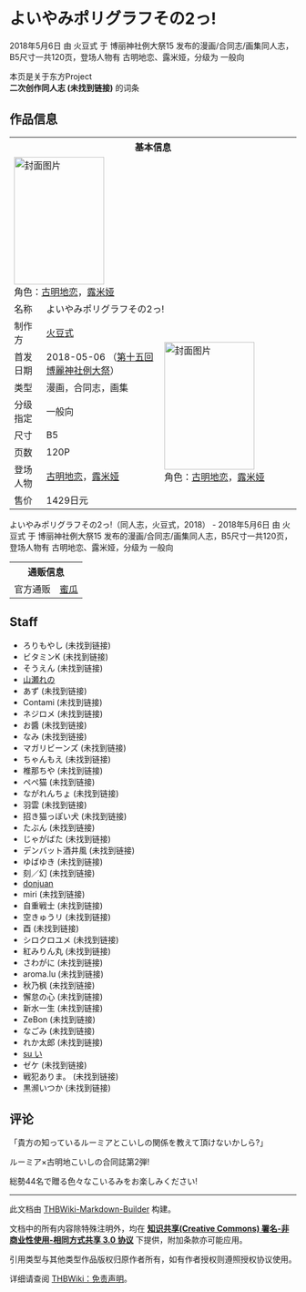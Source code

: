 # よいやみポリグラフその2っ!

<!-- source html: G:\repos\THBWiki-Markdown-Builder\THBWikiMarkdown\Temp\main\4\45\ns0%3A%E3%82%88%E3%81%84%E3%82%84%E3%81%BF%E3%83%9D%E3%83%AA%E3%82%B0%E3%83%A9%E3%83%95%E3%81%9D%E3%81%AE2%E3%81%A3%21.html -->

2018年5月6日 由 火豆式 于 博丽神社例大祭15 发布的漫画/合同志/画集同人志，B5尺寸一共120页，登场人物有 古明地恋、露米娅，分级为 一般向

本页是关于东方Project  
 **二次创作同人志 (未找到链接)** 的词条

## 作品信息

<table><tbody><tr><th colspan="3">基本信息</th></tr><tr><td class="cover-artwork-mobile" colspan="2"><a href="./文件-よいやみポリグラフその2っ!封面.jpg.md" class="image" title="封面图片"><img alt="封面图片" src="https://upload.thwiki.cc/thumb/4/49/%E3%82%88%E3%81%84%E3%82%84%E3%81%BF%E3%83%9D%E3%83%AA%E3%82%B0%E3%83%A9%E3%83%95%E3%81%9D%E3%81%AE2%E3%81%A3%21%E5%B0%81%E9%9D%A2.jpg/158px-%E3%82%88%E3%81%84%E3%82%84%E3%81%BF%E3%83%9D%E3%83%AA%E3%82%B0%E3%83%A9%E3%83%95%E3%81%9D%E3%81%AE2%E3%81%A3%21%E5%B0%81%E9%9D%A2.jpg" decoding="async" loading="lazy" width="158" height="224" srcset="https://upload.thwiki.cc/thumb/4/49/%E3%82%88%E3%81%84%E3%82%84%E3%81%BF%E3%83%9D%E3%83%AA%E3%82%B0%E3%83%A9%E3%83%95%E3%81%9D%E3%81%AE2%E3%81%A3%21%E5%B0%81%E9%9D%A2.jpg/238px-%E3%82%88%E3%81%84%E3%82%84%E3%81%BF%E3%83%9D%E3%83%AA%E3%82%B0%E3%83%A9%E3%83%95%E3%81%9D%E3%81%AE2%E3%81%A3%21%E5%B0%81%E9%9D%A2.jpg 1.5x, https://upload.thwiki.cc/thumb/4/49/%E3%82%88%E3%81%84%E3%82%84%E3%81%BF%E3%83%9D%E3%83%AA%E3%82%B0%E3%83%A9%E3%83%95%E3%81%9D%E3%81%AE2%E3%81%A3%21%E5%B0%81%E9%9D%A2.jpg/317px-%E3%82%88%E3%81%84%E3%82%84%E3%81%BF%E3%83%9D%E3%83%AA%E3%82%B0%E3%83%A9%E3%83%95%E3%81%9D%E3%81%AE2%E3%81%A3%21%E5%B0%81%E9%9D%A2.jpg 2x" data-file-width="637" data-file-height="900"></a><div class="cover-char">角色：<a href="./古明地恋.md" title="古明地恋">古明地恋</a>，<a href="./露米娅.md" title="露米娅">露米娅</a></div></td>
</tr><tr><td class="label">名称</td><td colspan="2"> よいやみポリグラフその2っ! </td></tr><tr><td class="label">制作方</td><td><a href="./火豆式.md" title="火豆式">火豆式</a></td><td class="cover-artwork" rowspan="8" style="min-width:224px;"><a href="./文件-よいやみポリグラフその2っ!封面.jpg.md" class="image" title="封面图片"><img alt="封面图片" src="https://upload.thwiki.cc/thumb/4/49/%E3%82%88%E3%81%84%E3%82%84%E3%81%BF%E3%83%9D%E3%83%AA%E3%82%B0%E3%83%A9%E3%83%95%E3%81%9D%E3%81%AE2%E3%81%A3%21%E5%B0%81%E9%9D%A2.jpg/158px-%E3%82%88%E3%81%84%E3%82%84%E3%81%BF%E3%83%9D%E3%83%AA%E3%82%B0%E3%83%A9%E3%83%95%E3%81%9D%E3%81%AE2%E3%81%A3%21%E5%B0%81%E9%9D%A2.jpg" decoding="async" loading="lazy" width="158" height="224" srcset="https://upload.thwiki.cc/thumb/4/49/%E3%82%88%E3%81%84%E3%82%84%E3%81%BF%E3%83%9D%E3%83%AA%E3%82%B0%E3%83%A9%E3%83%95%E3%81%9D%E3%81%AE2%E3%81%A3%21%E5%B0%81%E9%9D%A2.jpg/238px-%E3%82%88%E3%81%84%E3%82%84%E3%81%BF%E3%83%9D%E3%83%AA%E3%82%B0%E3%83%A9%E3%83%95%E3%81%9D%E3%81%AE2%E3%81%A3%21%E5%B0%81%E9%9D%A2.jpg 1.5x, https://upload.thwiki.cc/thumb/4/49/%E3%82%88%E3%81%84%E3%82%84%E3%81%BF%E3%83%9D%E3%83%AA%E3%82%B0%E3%83%A9%E3%83%95%E3%81%9D%E3%81%AE2%E3%81%A3%21%E5%B0%81%E9%9D%A2.jpg/317px-%E3%82%88%E3%81%84%E3%82%84%E3%81%BF%E3%83%9D%E3%83%AA%E3%82%B0%E3%83%A9%E3%83%95%E3%81%9D%E3%81%AE2%E3%81%A3%21%E5%B0%81%E9%9D%A2.jpg 2x" data-file-width="637" data-file-height="900"></a><div class="cover-char">角色：<a href="./古明地恋.md" title="古明地恋">古明地恋</a>，<a href="./露米娅.md" title="露米娅">露米娅</a></div></td>
</tr><tr><td class="label">首发日期</td><td>2018-05-06&#160;（<a href="/展会作品列表?e=%E5%8D%9A%E4%B8%BD%E7%A5%9E%E7%A4%BE%E4%BE%8B%E5%A4%A7%E7%A5%AD%2315">第十五回 博麗神社例大祭</a>）</td></tr><tr><td class="label">类型</td><td>漫画，合同志，画集</td></tr><tr><td class="label">分级指定</td><td>一般向</td></tr><tr><td class="label">尺寸</td><td>B5</td></tr><tr><td class="label">页数</td><td>120P</td></tr><tr><td class="label">登场人物</td><td><a href="./古明地恋.md" title="古明地恋">古明地恋</a>，<a href="./露米娅.md" title="露米娅">露米娅</a></td></tr><tr><td class="label">售价</td><td>1429日元</td></tr></tbody></table>

よいやみポリグラフその2っ!（同人志，火豆式，2018） - 2018年5月6日 由 火豆式 于 博丽神社例大祭15 发布的漫画/合同志/画集同人志，B5尺寸一共120页，登场人物有 古明地恋、露米娅，分级为 一般向

<table><tbody><tr><th colspan="3">通贩信息</th></tr><tr><td class="label">官方通贩</td><td colspan="2"><a rel="nofollow" class="external text" href="https://www.melonbooks.co.jp/detail/detail.php?product_id=365190">蜜瓜</a></td></tr></tbody></table>



## Staff
- ろりもやし (未找到链接)
- ビタミンK (未找到链接)
- そうえん (未找到链接)
- [山瀬れの](./山瀬れの.md)
- あず (未找到链接)
- Contami (未找到链接)
- ネジロメ (未找到链接)
- お醬 (未找到链接)
- なみ (未找到链接)
- マガリビーンズ (未找到链接)
- ちゃんもえ (未找到链接)
- 椎那ちや (未找到链接)
- ペぺ猫 (未找到链接)
- ながれんちょ (未找到链接)
- 羽雲 (未找到链接)
- 招き猫っぽい犬 (未找到链接)
- たぶん (未找到链接)
- じゃがばた (未找到链接)
- デンバット酒井風 (未找到链接)
- ゆばゆき (未找到链接)
- 刻／幻 (未找到链接)
- [donjuan](./donjuan.md)
- miri (未找到链接)
- 自重戦士 (未找到链接)
- 空きゅうリ (未找到链接)
- 酉 (未找到链接)
- シロクロユメ (未找到链接)
- 紅みりん丸 (未找到链接)
- さわがに (未找到链接)
- aroma.lu (未找到链接)
- 秋乃枫 (未找到链接)
- 懈怠の心 (未找到链接)
- 新水一生 (未找到链接)
- ZeBon (未找到链接)
- なごみ (未找到链接)
- れか太郎 (未找到链接)
- [su い](./スイ.md)
- ゼケ (未找到链接)
- 戦犯ありま。 (未找到链接)
- 黒濒いつか (未找到链接)


## 评论

  
「貴方の知っているルーミアとこいしの関係を教えて頂けないかしら?」  

  

ルーミア×古明地こいしの合同誌第2弾!  

総勢44名で贈る色々なこいるみをお楽しみください!
  


  
  

  





---

此文档由 [THBWiki-Markdown-Builder](https://github.com/Delsin-Yu/THBWiki-Markdown-Builder) 构建。

文档中的所有内容除特殊注明外，均在 [**知识共享(Creative Commons) 署名-非商业性使用-相同方式共享 3.0 协议**](https://creativecommons.org/licenses/by-sa/3.0/deed.zh-hans) 下提供，附加条款亦可能应用。

引用类型与其他类型作品版权归原作者所有，如有作者授权则遵照授权协议使用。

详细请查阅 [THBWiki：免责声明](https://thbwiki.cc/THBWiki:%E5%85%8D%E8%B4%A3%E5%A3%B0%E6%98%8E)。

